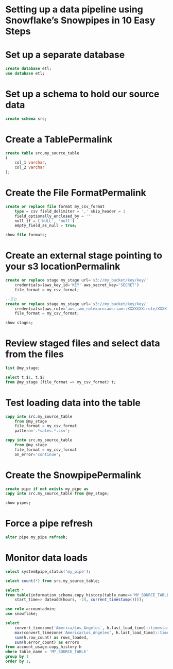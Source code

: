 # Setting up a data pipeline using Snowflake’s Snowpipes in 10 Easy Steps
# Set up a separate database
```sql
create database etl;
use database etl;

```
# Set up a schema to hold our source data
```sql
create schema src;

```

# Create a TablePermalink
```sql
create table src.my_source_table
(
    col_1 varchar,
    col_2 varchar
);

```

# Create the File FormatPermalink
```sql
create or replace file format my_csv_format
    type = csv field_delimiter = ',' skip_header = 1
    field_optionally_enclosed_by = '"'
    null_if = ('NULL', 'null') 
    empty_field_as_null = true;

show file formats;

```

# Create an external stage pointing to your s3 locationPermalink
```sql
create or replace stage my_stage url='s3://my_bucket/key/key/'
    credentials=(aws_key_id='KEY' aws_secret_key='SECRET')
    file_format = my_csv_format;

--또는
create or replace stage my_stage url='s3://my_bucket/key/key/'
    credentials=(aws_role='aws_iam_role=arn:aws:iam::XXXXXXX:role/XXXX')
    file_format = my_csv_format;

show stages;

```

# Review staged files and select data from the files
```sql
list @my_stage;

select t.$1, t.$2
from @my_stage (file_format => my_csv_format) t;

```

# Test loading data into the table
```sql
copy into src.my_source_table
    from @my_stage
    file_format = my_csv_format
    pattern='.*sales.*.csv';

copy into src.my_source_table
    from @my_stage
    file_format = my_csv_format
    on_error='continue';

```

# Create the SnowpipePermalink
```sql
create pipe if not exists my_pipe as
copy into src.my_source_table from @my_stage;

show pipes;

```

# Force a pipe refresh
```sql
alter pipe my_pipe refresh;

```

# Monitor data loads
```sql
select system$pipe_status('my_pipe');

select count(*) from src.my_source_table;

select *
from table(information_schema.copy_history(table_name=>'MY_SOURCE_TABLE', 
    start_time=> dateadd(hours, -24, current_timestamp())));

```

```sql
use role accountadmin;
use snowflake;

select
    convert_timezone('America/Los_Angeles', h.last_load_time)::timestamp_ntz::date as load_date,
    max(convert_timezone('America/Los_Angeles', h.last_load_time)::timestamp_ntz) as max_load_time,
    sum(h.row_count) as rows_loaded,
    sum(h.error_count) as errors
from account_usage.copy_history h
where table_name = 'MY_SOURCE_TABLE'
group by 1
order by 1;

```

